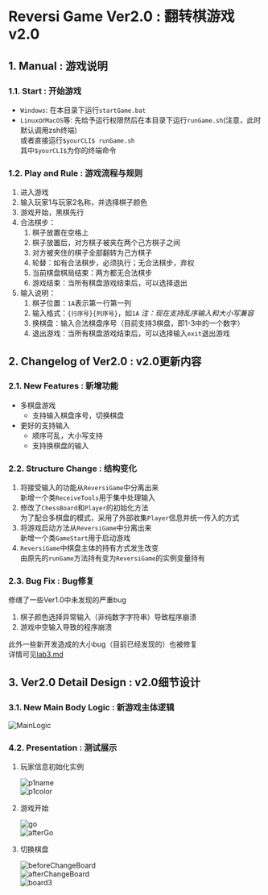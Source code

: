 # Reversi Game Ver2.0 : 翻转棋游戏v2.0

## 1. Manual : 游戏说明

### 1.1. Start : 开始游戏

- `Windows`: 在本目录下运行`startGame.bat`
- `Linux`or`MacOS`等: 先给予运行权限然后在本目录下运行`runGame.sh`(注意，此时默认调用zsh终端)  
    或者直接运行`$yourCLI$ runGame.sh`  
    其中`$yourCLI$`为你的终端命令

### 1.2. Play and Rule : 游戏流程与规则

1. 进入游戏
2. 输入玩家1与玩家2名称，并选择棋子颜色
3. 游戏开始，黑棋先行
4. 合法棋步：
    1. 棋子放置在空格上
    2. 棋子放置后，对方棋子被夹在两个己方棋子之间
    3. 对方被夹住的棋子全部翻转为己方棋子
    4. 轮替：如有合法棋步，必须执行；无合法棋步，弃权
    5. 当前棋盘棋局结束：两方都无合法棋步
    6. 游戏结束：当所有棋盘游戏结束后，可以选择退出
5. 输入说明：
    1. 棋子位置：`1A`表示第一行第一列
    2. 输入格式：`{行序号}{列序号}`，如`1A`
    *注：现在支持乱序输入和大小写兼容*  
    3. 换棋盘：输入合法棋盘序号（目前支持3棋盘，即1-3中的一个数字）  
    4. 退出游戏：当所有棋盘游戏结束后，可以选择输入`exit`退出游戏

## 2. Changelog of Ver2.0 : v2.0更新内容

### 2.1. New Features : 新增功能

- 多棋盘游戏
    - 支持输入棋盘序号，切换棋盘
- 更好的支持输入
    - 顺序可乱，大小写支持
    - 支持换棋盘的输入

### 2.2. Structure Change : 结构变化

1. 将接受输入的功能从`ReversiGame`中分离出来  
    新增一个类`ReceiveTools`用于集中处理输入  
2. 修改了`ChessBoard`和`Player`的初始化方法  
    为了配合多棋盘的模式，采用了外部收集`Player`信息并统一传入的方式
3. 将游戏启动方法从`ReversiGame`中分离出来  
    新增一个类`GameStart`用于启动游戏
4. `ReversiGame`中棋盘主体的持有方式发生改变  
    由原先的`runGame`方法持有变为`ReversiGame`的实例变量持有

### 2.3. Bug Fix : Bug修复

修缮了一些Ver1.0中未发现的严重bug

1. 棋子颜色选择异常输入（非纯数字字符串）导致程序崩溃  
2. 游戏中空输入导致的程序崩溃  

此外一些新开发造成的大小bug（目前已经发现的）也被修复  
详情可见[lab3.md](./lab3.md#bug-fix)  

## 3. Ver2.0 Detail Design : v2.0细节设计

### 3.1. New Main Body Logic : 新游戏主体逻辑

![MainLogic](MainLogic.png)  

### 4.2. Presentation : 测试展示

1. 玩家信息初始化实例  

    ![p1name](<屏幕截图 2025-03-06 004857.png>)  
    ![p1color](<屏幕截图 2025-03-06 004908.png>)  

2. 游戏开始

    ![go](<屏幕截图 2025-03-06 004920.png>)  
    ![afterGo](<屏幕截图 2025-03-06 004925.png>)

3. 切换棋盘

    ![beforeChangeBoard](<屏幕截图 2025-03-06 004727.png>)  
    ![afterChangeBoard](<屏幕截图 2025-03-06 004735.png>)  
    ![board3](<屏幕截图 2025-03-06 004743.png>)
